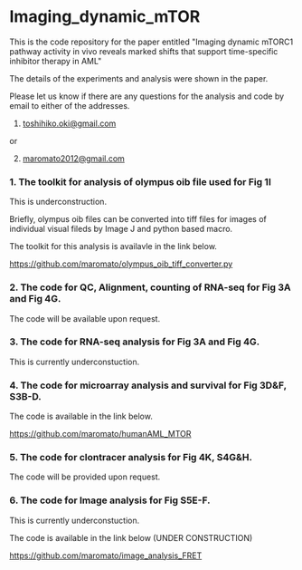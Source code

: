 # Imaging_dynamic_mTOR
This is the code repository for the paper entitled "Imaging dynamic mTORC1 pathway activity in vivo reveals marked shifts that support time-specific inhibitor therapy in AML" 

The details of the experiments and analysis were shown in the paper.

Please let us know if there are any questions for the analysis and code by email to either of the addresses.

1. toshihiko.oki@gmail.com

or 

2. maromato2012@gmail.com

### 1. The toolkit for analysis of olympus oib file used for Fig 1I

This is underconstruction.

Briefly, olympus oib files can be converted into tiff files for images of individual visual fileds by Image J and python based macro.

The toolkit for this analysis is availavle in the link below.

https://github.com/maromato/olympus_oib_tiff_converter.py

### 2. The code for QC, Alignment, counting of RNA-seq for Fig 3A and Fig 4G.

The code will be available upon request. 

### 3. The code for RNA-seq analysis for Fig 3A and Fig 4G.

This is currently underconstuction. 

### 4. The code for microarray analysis and survival for Fig 3D&F, S3B-D.

The code is available in the link below.

https://github.com/maromato/humanAML_MTOR

### 5. The code for clontracer analysis for Fig 4K, S4G&H.

The code will be provided upon request.

### 6. The code for Image analysis for Fig S5E-F.
This is currently underconstuction.

The code is available in the link below (UNDER CONSTRUCTION)

https://github.com/maromato/image_analysis_FRET
